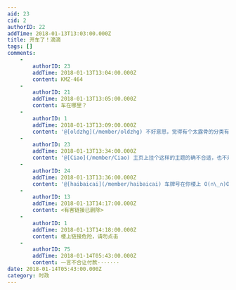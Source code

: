 ```yaml
---
aid: 23
cid: 2
authorID: 22
addTime: 2018-01-13T13:03:00.000Z
title: 开车了！滴滴
tags: []
comments:
    -
        authorID: 23
        addTime: 2018-01-13T13:04:00.000Z
        content: KMZ-464
    -
        authorID: 21
        addTime: 2018-01-13T13:05:00.000Z
        content: 车在哪里？
    -
        authorID: 1
        addTime: 2018-01-13T13:09:00.000Z
        content: '@[oldzhg](/member/oldzhg) 不好意思，觉得有个太露骨的分类有点不太妥'
    -
        authorID: 23
        addTime: 2018-01-13T13:34:00.000Z
        content: '@[Ciao](/member/Ciao) 主页上挂个这样的主题的确不合适，也不是1024，想找的人自然会用搜索'
    -
        authorID: 24
        addTime: 2018-01-13T13:36:00.000Z
        content: '@[haibaicai](/member/haibaicai) 车牌号在你楼上 O(∩\_∩)O哈哈~'
    -
        authorID: 13
        addTime: 2018-01-13T14:17:00.000Z
        content: <有害链接已删除>
    -
        authorID: 1
        addTime: 2018-01-13T14:18:00.000Z
        content: 楼上链接危险，请勿点击
    -
        authorID: 75
        addTime: 2018-01-14T05:43:00.000Z
        content: 一言不合让付款·······
date: 2018-01-14T05:43:00.000Z
category: 时政
---
```



